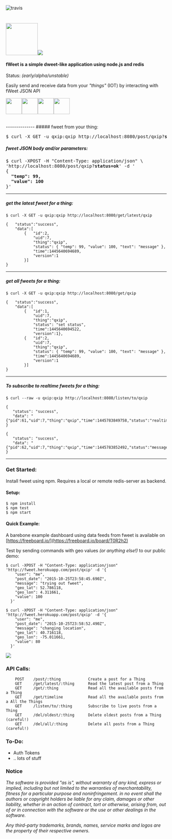 ![travis](https://travis-ci.org/lmangani/fweet.svg?branch=master)
<br>

# <img src="http://i.imgur.com/HF1daBu.gif" height="100"><img src="http://i.imgur.com/czjXDLf.png">



#### fWeet is a simple dweet-like application using node.js and redis 
Status: _(early/alpha/unstable)_

Easily send and receive data from your _"things"_ (IOT) by interacting with fWeet JSON API 

<img src="http://i.imgur.com/PXjXiRV.gif" width="50"><img src="http://i.imgur.com/EX3cr4z.gif" width="50"><img src="http://i.imgur.com/UWjVcZW.gif" width="50"><img src="http://i.imgur.com/8sCQNt2.png" width="50">

<br/>
--------------
##### fweet from your thing:
<pre>
$ curl -X GET -u qxip:qxip http://localhost:8080/post/qxip?<b>status=set+status</b>
</pre>

##### fweet JSON body and/or parameters:
<pre>
$ curl -XPOST -H "Content-Type: application/json" \
'http://localhost:8080/post/qxip?<b>status=ok</b>' -d '
{ 
  <b>"temp": 99, </b>
  <b>"value": 100 </b>
}' 
</pre>

--------------

##### get the latest fweet for a thing:
```
$ curl -X GET -u qxip:qxip http://localhost:8080/get/latest/qxip
```
```
{   "status":"success",
    "data":[
        {   "id":2,
            "uid":7,
            "thing":"qxip",
            "status": { "temp": 99, "value": 100, "text": "message" },
            "time":1445640694689,
            "version":1
        }]
}
```
--------------

##### get all fweets for a thing:
```
$ curl -X GET -u qxip:qxip http://localhost:8080/get/qxip
```
```
{   "status":"success",
    "data":[
        {   "id":1,
            "uid":7,
            "thing":"qxip",
            "status": "set status",
            "time":1445640694522,
            "version":1},
        {   "id":2,
            "uid":7,
            "thing":"qxip",
            "status": { "temp": 99, "value": 100, "text": "message" },
            "time":1445640694689,
            "version":1
        }]
}
```
--------------

##### To subscribe to realtime fweets for a thing:
```
$ curl --raw -u qxip:qxip http://localhost:8080/listen/to/qxip
```
```
{
   "status": "success",
   "data": "{"pid":61,"uid":7,"thing":"qxip","time":1445783849758,"status":"realtime"}"
}

{
   "status": "success",
   "data": "{"pid":62,"uid":7,"thing":"qxip","time":1445783852492,"status":"message"}"
}
```
--------------

### Get Started:

Install fweet using npm. Requires a local or remote redis-server as backend.

#### Setup:
```
$ npm install
$ npm test
$ npm start
```

#### Quick Example:
A barebone example dashboard using data feeds from fweet is available on  [https://freeboard.io/](https://freeboard.io/board/T0R2h2)

Test by sending commands with geo values _(or anything else!)_ to our public demo:
```
$ curl -XPOST -H "Content-Type: application/json" 'http://fweet.herokuapp.com/post/qxip' -d '{
    "user": "me",
    "post_date": "2015-10-25T23:58:45.690Z",
    "message": "trying out fweet",
    "geo_lat": 52.786118,
    "geo_lon": 4.311661,
    "value": 100
  }'
  
$ curl -XPOST -H "Content-Type: application/json" 'http://fweet.herokuapp.com/post/qxip' -d '{
    "user": "me",
    "post_date": "2015-10-25T23:58:52.490Z",
    "message": "changing location",
    "geo_lat": 40.716118,
    "geo_lon": -75.011661,
    "value": 80
  }'
```
<img src="http://i.imgur.com/xAFtFvk.png?1" />

### API Calls:
```
    POST    /post/:thing            Create a post for a Thing
    GET     /get/latest/:thing      Read the latest post from a Thing
    GET     /get/:thing             Read all the available posts from a Thing
    GET     /get/timeline           Read all the available posts from a All the Things
    GET     /listen/to/:thing       Subscribe to live posts from a Thing  
    GET     /del/oldest/:thing      Delete oldest posts from a Thing (careful!)
    GET     /del/all/:thing         Delete all posts from a Thing (careful!)

```

### To-Do:

* Auth Tokens
* .. lots of stuff


### Notice
<i>
The software is provided "as is", without warranty of any kind, express or implied, including but not limited to the warranties of merchantability, fitness for a particular purpose and noninfringement. in no event shall the authors or copyright holders be liable for any claim, damages or other liability, whether in an action of contract, tort or otherwise, arising from, out of or in connection with the software or the use or other dealings in the software.

Any third-party trademarks, brands, names, service marks and logos are the property of their respective owners.
</i>
